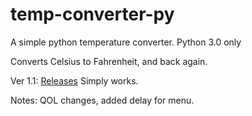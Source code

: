 # temp-converter-py
A simple python temperature converter. 
Python 3.0 only

Converts Celsius to Fahrenheit, and back again.

Ver 1.1:
[Releases](https://github.com/GravyPouch/temp-converter-py/releases/tag/1.1)
Simply works.

Notes: 
QOL changes, added delay for menu.
